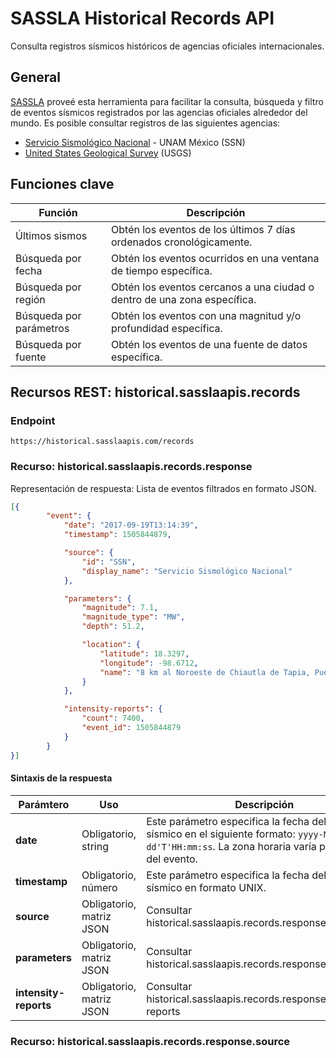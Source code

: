 # SASSLA Historical Records API
Consulta registros sísmicos históricos de agencias oficiales internacionales.

## General
[SASSLA](https://github.com/sassla/sassla) proveé esta herramienta para facilitar la consulta, búsqueda y filtro de eventos sísmicos registrados por las agencias oficiales alrededor del mundo. Es posible consultar registros de las siguientes agencias:

- [Servicio Sismológico Nacional](http://www.ssn.unam.mx/) - UNAM México (SSN)
- [United States Geological Survey](https://www.usgs.gov/) (USGS)

## Funciones clave

| Función                      | Descripción                                                              |
|------------------------------|--------------------------------------------------------------------------|
| Últimos sismos               | Obtén los eventos de los últimos 7 días ordenados cronológicamente.      |
| Búsqueda por fecha           | Obtén los eventos ocurridos en una ventana de tiempo específica.         |
| Búsqueda por región          | Obtén los eventos cercanos a una ciudad o dentro de una zona específica. | 
| Búsqueda por parámetros      | Obtén los eventos con una magnitud y/o profundidad específica.           |
| Búsqueda por fuente          | Obtén los eventos de una fuente de datos específica.                     |

## Recursos REST: historical.sasslaapis.records
### Endpoint

```
https://historical.sasslaapis.com/records
```

### Recurso: historical.sasslaapis.records.response 
Representación de respuesta: Lista de eventos filtrados en formato JSON.

```json
[{
        "event": {
            "date": "2017-09-19T13:14:39",
            "timestamp": 1505844879,

            "source": {
                "id": "SSN",
                "display_name": "Servicio Sismológico Nacional"
            },

            "parameters": {
                "magnitude": 7.1,
                "magnitude_type": "MW",
                "depth": 51.2,

                "location": {
                    "latitude": 18.3297,
                    "longitude": -98.6712,
                    "name": "8 km al Noroeste de Chiautla de Tapia, Puebla, México"
                }
            },

            "intensity-reports": {
                "count": 7400,
                "event_id": 1505844879
            }
        }
}]
```
#### Sintaxis de la respuesta

| Parámtero | Uso | Descripción |
|-----------|---------------------|-------------|
| **date**  | Obligatorio, string | Este parámetro especifica la fecha del evento sísmico en el siguiente formato: ```yyyy-MM-dd'T'HH:mm:ss```. La zona horaria varía por la región del evento. |
| **timestamp** | Obligatorio, número | Este parámetro especifica la fecha del evento sísmico en formato UNIX. |
| **source** | Obligatorio, matriz JSON | Consultar historical.sasslaapis.records.response.source |
| **parameters** | Obligatorio, matriz JSON | Consultar historical.sasslaapis.records.response.parameters |
| **intensity-reports** | Obligatorio, matriz JSON | Consultar historical.sasslaapis.records.response.intensity-reports |

### Recurso: historical.sasslaapis.records.response.source

